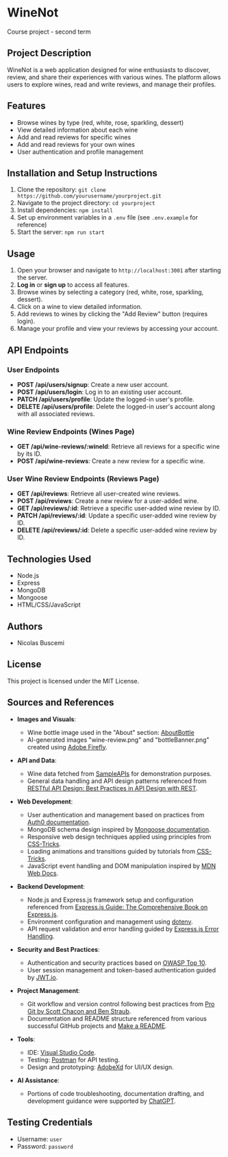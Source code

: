 # WineNot
Course project - second term

## Project Description
WineNot is a web application designed for wine enthusiasts to discover, review, and share their experiences with various wines. The platform allows users to explore wines, read and write reviews, and manage their profiles.

## Features
- Browse wines by type (red, white, rose, sparkling, dessert)
- View detailed information about each wine
- Add and read reviews for specific wines
- Add and read reviews for your own wines
- User authentication and profile management


## Installation and Setup Instructions
1. Clone the repository: `git clone https://github.com/yourusername/yourproject.git`
2. Navigate to the project directory: `cd yourproject`
3. Install dependencies: `npm install`
4. Set up environment variables in a `.env` file (see `.env.example` for reference)
5. Start the server: `npm run start`

## Usage
1. Open your browser and navigate to `http://localhost:3001` after starting the server.
2. **Log in** or **sign up** to access all features.
3. Browse wines by selecting a category (red, white, rose, sparkling, dessert).
4. Click on a wine to view detailed information.
5. Add reviews to wines by clicking the "Add Review" button (requires login).
6. Manage your profile and view your reviews by accessing your account.


## API Endpoints

### User Endpoints
- **POST /api/users/signup**: Create a new user account.
- **POST /api/users/login**: Log in to an existing user account.
- **PATCH /api/users/profile**: Update the logged-in user's profile.
- **DELETE /api/users/profile**: Delete the logged-in user's account along with all associated reviews.

### Wine Review Endpoints (Wines Page)
- **GET /api/wine-reviews/:wineId**: Retrieve all reviews for a specific wine by its ID.
- **POST /api/wine-reviews**: Create a new review for a specific wine.

### User Wine Review Endpoints (Reviews Page)
- **GET /api/reviews**: Retrieve all user-created wine reviews.
- **POST /api/reviews**: Create a new review for a user-added wine.
- **GET /api/reviews/:id**: Retrieve a specific user-added wine review by ID.
- **PATCH /api/reviews/:id**: Update a specific user-added wine review by ID.
- **DELETE /api/reviews/:id**: Delete a specific user-added wine review by ID.

## Technologies Used
- Node.js
- Express
- MongoDB
- Mongoose
- HTML/CSS/JavaScript

## Authors
- Nicolas Buscemi

## License
This project is licensed under the MIT License.

## Sources and References
- **Images and Visuals**:
  - Wine bottle image used in the "About" section: [AboutBottle](http://forgraphictm.com/wine-bottle-mockup/)
  - AI-generated images "wine-review.png" and "bottleBanner.png" created using [Adobe Firefly](https://www.adobe.com/sensei/generative-ai/firefly.html).

- **API and Data**:
  - Wine data fetched from [SampleAPIs](https://sampleapis.com/wines/api) for demonstration purposes.
  - General data handling and API design patterns referenced from [RESTful API Design: Best Practices in API Design with REST](https://restfulapi.net/).

- **Web Development**:
  - User authentication and management based on practices from [Auth0 documentation](https://auth0.com/docs/).
  - MongoDB schema design inspired by [Mongoose documentation](https://mongoosejs.com/docs/guide.html).
  - Responsive web design techniques applied using principles from [CSS-Tricks](https://css-tricks.com/snippets/css/a-guide-to-flexbox/).
  - Loading animations and transitions guided by tutorials from [CSS-Tricks](https://css-tricks.com/almanac/properties/a/animation/).
  - JavaScript event handling and DOM manipulation inspired by [MDN Web Docs](https://developer.mozilla.org/en-US/docs/Web/API/EventTarget/addEventListener).

- **Backend Development**:
  - Node.js and Express.js framework setup and configuration referenced from [Express.js Guide: The Comprehensive Book on Express.js](https://expressjs.com/en/guide/routing.html).
  - Environment configuration and management using [dotenv](https://www.npmjs.com/package/dotenv).
  - API request validation and error handling guided by [Express.js Error Handling](https://expressjs.com/en/guide/error-handling.html).

- **Security and Best Practices**:
  - Authentication and security practices based on [OWASP Top 10](https://owasp.org/www-project-top-ten/).
  - User session management and token-based authentication guided by [JWT.io](https://jwt.io/introduction/).

- **Project Management**:
  - Git workflow and version control following best practices from [Pro Git by Scott Chacon and Ben Straub](https://git-scm.com/book/en/v2).
  - Documentation and README structure referenced from various successful GitHub projects and [Make a README](https://www.makeareadme.com/).

- **Tools**:
  - IDE: [Visual Studio Code](https://code.visualstudio.com/).
  - Testing: [Postman](https://www.postman.com/) for API testing.
  - Design and prototyping: [AdobeXd](https://helpx.adobe.com/fr/xd/get-started.html) for UI/UX design.

- **AI Assistance**:
  - Portions of code troubleshooting, documentation drafting, and development guidance were supported by [ChatGPT](https://chat.openai.com/).


## Testing Credentials
- Username: `user`
- Password: `password`
